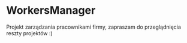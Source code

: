 # WorkersManager

Projekt zarządzania pracownikami firmy,
zapraszam do przeglądnięcia reszty projektów :)

